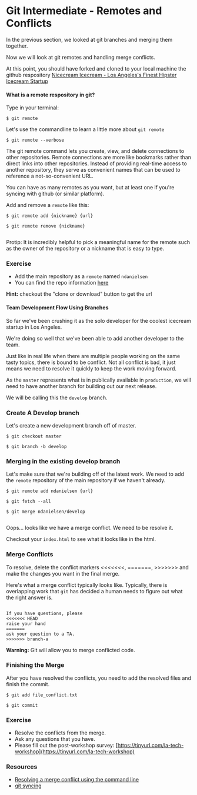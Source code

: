 
# Git Intermediate - Remotes and Conflicts 

In the previous section, we looked at git branches and merging them together.

Now we will look at git remotes and handling merge conflicts.

At this point, you should have forked and cloned to your local machine the github respository [Nicecream Icecream - Los Angeles's Finest Hipster Icecream Startup](https://github.com/ndanielsen/nicecream.github.io)


#### What is a remote respository in git?

Type in your terminal: 

```
$ git remote

```

Let's use the commandline to learn a little more about `git remote`

```
$ git remote --verbose

```


The git remote command lets you create, view, and delete connections to other repositories. Remote connections are more like bookmarks rather than direct links into other repositories. Instead of providing real-time access to another repository, they serve as convenient names that can be used to reference a not-so-convenient URL.

You can have as many remotes as you want, but at least one if you're syncing with github (or similar platform).


Add and remove a `remote` like this:

```
$ git remote add {nickname} {url}

$ git remote remove {nickname}


```

Protip: It is incredibly helpful to pick a meaningful name for the remote such as the owner of the repository or a nickname that is easy to type.


### Exercise

- Add the main repository as a `remote` named `ndanielsen`
- You can find the repo information [here](https://github.com/ndanielsen/nicecream.github.io)

**Hint:** checkout the "clone or download" button to get the url

#### Team Development Flow Using Branches

So far we've been crushing it as the solo developer for the coolest icecream startup in Los Angeles.

We're doing so well that we've been able to add another developer to the team.

Just like in real life when there are multiple people working on the same tasty topics, there is bound to be conflict. Not all conflict is bad, it just means we need to resolve it quickly to keep the work moving forward.

As the `master` represents what is in publically available in `production`, we will need to have another branch for building out our next release.

We will be calling this the `develop` branch.


### Create A Develop branch

Let's create a new development branch off of master.

```
$ git checkout master

$ git branch -b develop

```

### Merging in the existing develop branch

Let's make sure that we're building off of the latest work. We need to add the `remote` repository of the main repository if we haven't already.


```
$ git remote add ndanielsen {url}

$ git fetch --all

$ git merge ndanielsen/develop


```

Oops... looks like we have a merge conflict. We need to be resolve it.

Checkout your `index.html` to see what it looks like in the html.


### Merge Conflicts

To resolve, delete the conflict markers <<<<<<<, =======, >>>>>>> and make the changes you want in the final merge.


Here's what a merge conflict typically looks like. Typically, there is overlapping work that `git` has decided a human needs to figure out what the right answer is.


```

If you have questions, please
<<<<<<< HEAD
raise your hand
=======
ask your question to a TA.
>>>>>>> branch-a

```

**Warning:** Git will allow you to merge conflicted code.


### Finishing the Merge

After you have resolved the conflicts, you need to add the resolved files and finish the commit.

```
$ git add file_conflict.txt

$ git commit

```



### Exercise

- Resolve the conflicts from the merge.
- Ask any questions that you have.
- Please fill out the post-workshop survey: [https://tinyurl.com/la-tech-workshop](https://tinyurl.com/la-tech-workshop)


### Resources

- [Resolving a merge conflict using the command line](https://help.github.com/en/articles/resolving-a-merge-conflict-using-the-command-line)
- [git syncing](https://www.atlassian.com/git/tutorials/syncing)